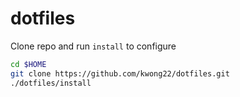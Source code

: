 dotfiles
========

Clone repo and run `install` to configure

```sh
cd $HOME
git clone https://github.com/kwong22/dotfiles.git
./dotfiles/install
```
